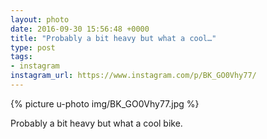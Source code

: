```yaml
---
layout: photo
date: 2016-09-30 15:56:48 +0000
title: "Probably a bit heavy but what a cool…"
type: post
tags:
- instagram
instagram_url: https://www.instagram.com/p/BK_GO0Vhy77/
---
```


{% picture u-photo img/BK_GO0Vhy77.jpg %}

Probably a bit heavy but what a cool bike.
